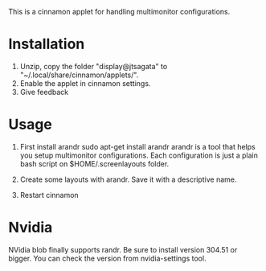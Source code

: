 This is a cinnamon applet for handling multimonitor configurations.

Installation
============
1) Unzip, copy the folder "display@jtsagata" to "~/.local/share/cinnamon/applets/".
2) Enable the applet in cinnamon settings.
3) Give feedback


Usage
=====
1. First install arandr
		sudo apt-get install arandr
arandr is a tool that helps you setup multimonitor configurations. 
Each configuration is just a plain bash script on $HOME/.screenlayouts folder.

2. Create some layouts with arandr. Save it with a descriptive name.
3. Restart cinnamon

Nvidia
======
NVidia blob finally supports randr. Be sure to install version 304.51 or bigger. You can check the version from nvidia-settings tool.